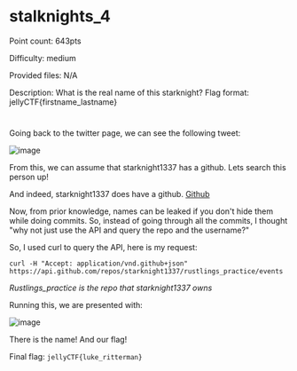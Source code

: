 # stalknights_4
Point count: 643pts

Difficulty: medium

Provided files: N/A

Description: What is the real name of this starknight? Flag format: jellyCTF{firstname_lastname}

# 

Going back to the twitter page, we can see the following tweet:

![image](https://github.com/sa1181405/pbchocolate-private-writeups/assets/170969470/af356caf-f72a-4808-a032-80df8788ef89)

From this, we can assume that starknight1337 has a github. Lets search this person up!

And indeed, starknight1337 does have a github. [Github](https://github.com/starknight1337)

Now, from prior knowledge, names can be leaked if you don't hide them while doing commits. So, instead of going through all the commits, I thought "why not just use the API and query the repo and the username?"

So, I used curl to query the API, here is my request:

`curl -H "Accept: application/vnd.github+json" https://api.github.com/repos/starknight1337/rustlings_practice/events `

*Rustlings_practice is the repo that starknight1337 owns*

Running this, we are presented with:

![image](https://github.com/sa1181405/pbchocolate-private-writeups/assets/170969470/736e18e9-c628-4db4-a3d6-7428ab04948a)

There is the name! And our flag!

Final flag: `jellyCTF{luke_ritterman}`
